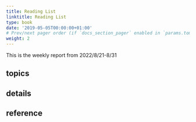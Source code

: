 ```yaml
---
title: Reading List
linktitle: Reading List
type: book
date: '2019-05-05T00:00:00+01:00'
# Prev/next pager order (if `docs_section_pager` enabled in `params.toml`)
weight: 2
---
```


This is the weekly report from 2022/8/21-8/31

## topics



## details



## reference

